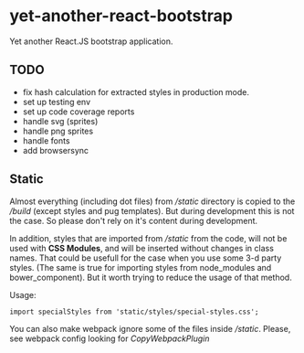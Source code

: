 # yet-another-react-bootstrap
Yet another React.JS bootstrap application.

TODO
----
* fix hash calculation for extracted styles in production mode.
* set up testing env
* set up code coverage reports
* handle svg (sprites)
* handle png sprites
* handle fonts
* add browsersync

Static
------
Almost everything (including dot files) from _/static_ directory is copied to the _/build_
(except styles and pug templates). But during development this is
not the case. So please don't rely on it's content during development.

In addition, styles that are imported from _/static_ from the code,
will not be used with __CSS Modules__, and will be inserted without
changes in class names. That could be usefull for the case when
you use some 3-d party styles. (The same is true for importing
styles from node_modules and bower_component).
But it worth trying to reduce the usage of that method.

Usage:

    import specialStyles from 'static/styles/special-styles.css';

You can also make webpack ignore some of the files inside _/static_.
Please, see webpack config looking for _CopyWebpackPlugin_
